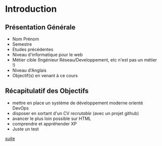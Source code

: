 # Introduction
## Présentation Générale

* Nom Prénom
* Semestre
* Etudes précédentes
* Niveau d'informatique pour le web
* Métier cible (Ingénieur Réseau/Developpement, etc n'est pas un métier !)
* Niveau d'Anglais
* Objectif(s) en venant à ce cours

## Récapitulatif des Objectifs

* mettre en place un système de développement moderne orienté DevOps
* disposer en sortant d'un CV *recrutable* (avec un projet github)
* avancer le plus loin possible sur HTML
* comprendre et appréhender XP
* Juste un test

[suite](./02-ingenieur.md)
